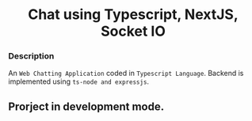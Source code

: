 <h1 align="center">Chat using Typescript, NextJS, Socket IO</h1>

### Description

An `Web Chatting Application` coded in `Typescript Language`. Backend is implemented using `ts-node and expressjs`.

## Prorject in development mode.
